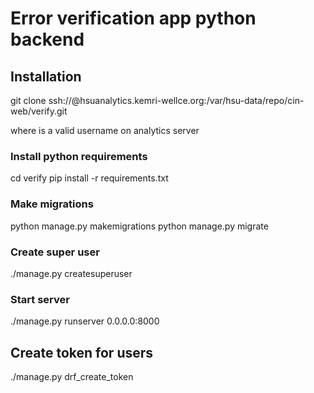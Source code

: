 # Error verification app python backend

## Installation
git clone ssh://<username>@hsuanalytics.kemri-wellce.org:/var/hsu-data/repo/cin-web/verify.git

where <username> is a valid username on analytics server

### Install python requirements
cd verify
pip install -r requirements.txt

### Make migrations
python manage.py makemigrations
python manage.py migrate

### Create super user
./manage.py createsuperuser

### Start server
./manage.py runserver 0.0.0.0:8000


## Create token for users
./manage.py drf_create_token <username>
